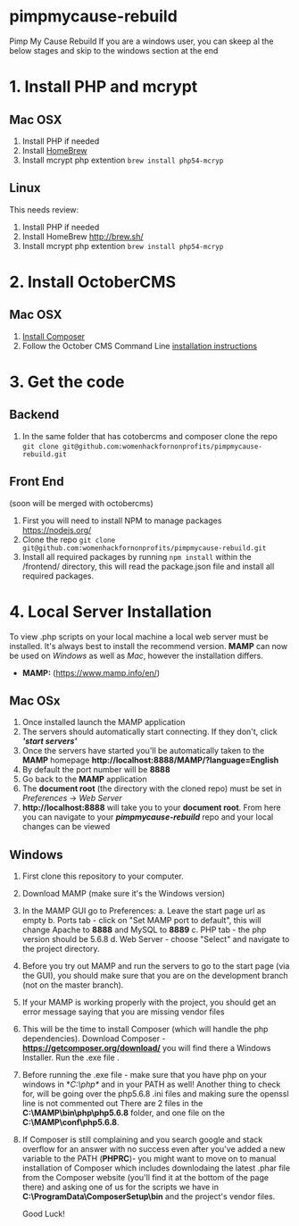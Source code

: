 # pimpmycause-rebuild
Pimp My Cause Rebuild
If you are a windows user, you can skeep al the below stages and skip to the windows section at the end

# 1. Install PHP and mcrypt
## Mac OSX
1. Install PHP if needed
2. Install [HomeBrew](http://brew.sh/)
3. Install mcrypt php extention `brew install php54-mcryp`

## Linux
This needs review:
1. Install PHP if needed
2. Install HomeBrew http://brew.sh/
3. Install mcrypt php extention `brew install php54-mcryp`

# 2. Install OctoberCMS
## Mac OSX
1. [Install Composer](https://getcomposer.org/doc/00-intro.md#installation-linux-unix-osx)
2. Follow the October CMS Command Line [installation instructions](http://octobercms.com/docs/console/commands#console-install)

# 3. Get the code
## Backend
1. In the same folder that has cotobercms and composer clone the repo `git clone git@github.com:womenhackfornonprofits/pimpmycause-rebuild.git`

## Front End
(soon will be merged with octobercms)
1. First you will need to install NPM to manage packages https://nodejs.org/
2. Clone the repo `git clone git@github.com:womenhackfornonprofits/pimpmycause-rebuild.git`
3. Install all required packages by running `npm install` within the /frontend/ directory, this will read the package.json file and install all required packages.

# 4. Local Server Installation
To view .php scripts on your local machine a local web server must be installed. It's always best to install the recommend version. **MAMP** can now be used on *Windows* as well as *Mac*, however the installation differs.
  - **MAMP:** (https://www.mamp.info/en/)

## Mac OSx
1. Once installed launch the MAMP application
2. The servers should automatically start connecting. If they don't, click ***'start servers'***
3. Once the servers have started you'll be automatically taken to the **MAMP** homepage **http://localhost:8888/MAMP/?language=English**
4. By default the port number will be **8888**
5. Go back to the **MAMP** application
6. The **document root** (the directory with the cloned repo) must be set in *Preferences* -> *Web Server*
7. **http://localhost:8888** will take you to your **document root**. From here you can navigate to your ***pimpmycause-rebuild*** repo and your local changes can be viewed


## Windows
1. First clone this repository to your computer.
2. Download MAMP (make sure it's the Windows version)
3. In the MAMP GUI go to Preferences:
  a. Leave the start page url as empty
  b. Ports tab - click on "Set MAMP port to default", this will change Apache to **8888** and MySQL to **8889**
  c. PHP tab - the php version should be 5.6.8
  d. Web Server - choose "Select" and navigate to the project directory.
4. Before you try out MAMP and run the servers to go to the start page (via the GUI), you should make sure that you are on the
   development branch (not on the master branch).
5. If your MAMP is working properly with the project, you should get an error message saying that you are missing vendor files
6. This will be the time to install Composer (which will handle the php dependencies).
   Download Composer - **https://getcomposer.org/download/** you will find there a Windows Installer. Run the .exe file .
7. Before running the .exe file - make sure that you have php on your windows in **C:\php\** and in your PATH as well!
   Another thing to check for, will be going over the php5.6.8 .ini files and making sure the openssl line is not commented out
   There are 2 files in the **C:\MAMP\bin\php\php5.6.8** folder, and one file on the **C:\MAMP\conf\php5.6.8**.
8. If Composer is still complaining and you search google and stack overflow for an answer with no success even after you've added a
   new variable to the PATH (**PHPRC**)- you might want to move on to manual installation of Composer which includes downlodaing the latest .phar file from the Composer website (you'll find it at the bottom of the page there) and asking one of us for the scripts we have in **C:\ProgramData\ComposerSetup\bin** and the project's vendor files.

   Good Luck!
